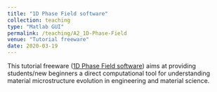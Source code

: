 ```yaml
---
title: "1D Phase Field software"
collection: teaching
type: "Matlab GUI"
permalink: /teaching/A2_1D-Phase-Field
venue: "Tutorial freeware"
date: 2020-03-19
---
```


This tutorial freeware ([1D Phase Field software](https://github.com/maozirui/PFM.1D)) aims at providing students/new beginners a direct computational tool for understanding material microstructure evolution in engineering and material science.

